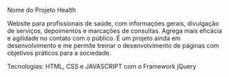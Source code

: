 Nome do Projeto Health

Website para profissionais de saúde, com informações gerais, divulgação de serviços, depoimentos e
marcações de consultas. Agrega mais eficácia e agilidade no contato com o público.
É um projeto ainda em desenvolvimento e me permite treinar o desenvolvimento de páginas com
objetivos práticos para a sociedade.

Tecnologias: HTML, CSS e JAVASCRIPT com o Framework jQuery
